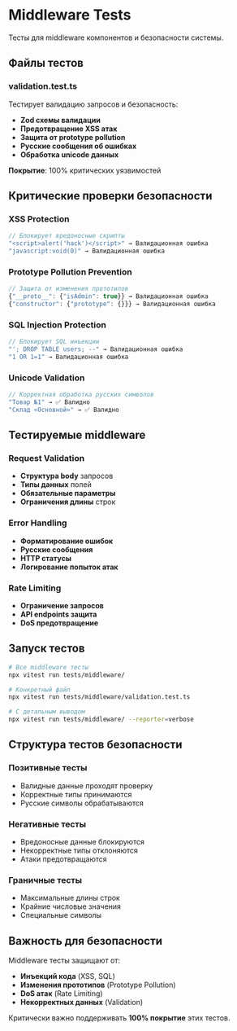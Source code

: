 # Middleware Tests

Тесты для middleware компонентов и безопасности системы.

## Файлы тестов

### validation.test.ts
Тестирует валидацию запросов и безопасность:
- **Zod схемы валидации**
- **Предотвращение XSS атак**
- **Защита от prototype pollution**
- **Русские сообщения об ошибках**
- **Обработка unicode данных**

**Покрытие**: 100% критических уязвимостей

## Критические проверки безопасности

### XSS Protection
```javascript
// Блокирует вредоносные скрипты
"<script>alert('hack')</script>" → Валидационная ошибка
"javascript:void(0)" → Валидационная ошибка
```

### Prototype Pollution Prevention
```javascript
// Защита от изменения прототипов
{"__proto__": {"isAdmin": true}} → Валидационная ошибка
{"constructor": {"prototype": {}}} → Валидационная ошибка
```

### SQL Injection Protection  
```javascript
// Блокирует SQL инъекции
"'; DROP TABLE users; --" → Валидационная ошибка
"1 OR 1=1" → Валидационная ошибка
```

### Unicode Validation
```javascript
// Корректная обработка русских символов
"Товар №1" → ✅ Валидно
"Склад «Основной»" → ✅ Валидно
```

## Тестируемые middleware

### Request Validation
- **Структура body** запросов
- **Типы данных** полей
- **Обязательные параметры**
- **Ограничения длины** строк

### Error Handling
- **Форматирование ошибок**
- **Русские сообщения**
- **HTTP статусы**
- **Логирование попыток атак**

### Rate Limiting
- **Ограничение запросов**
- **API endpoints защита**
- **DoS предотвращение**

## Запуск тестов

```bash
# Все middleware тесты
npx vitest run tests/middleware/

# Конкретный файл
npx vitest run tests/middleware/validation.test.ts

# С детальным выводом
npx vitest run tests/middleware/ --reporter=verbose
```

## Структура тестов безопасности

### Позитивные тесты
- Валидные данные проходят проверку
- Корректные типы принимаются
- Русские символы обрабатываются

### Негативные тесты
- Вредоносные данные блокируются
- Некорректные типы отклоняются
- Атаки предотвращаются

### Граничные тесты
- Максимальные длины строк
- Крайние числовые значения
- Специальные символы

## Важность для безопасности

Middleware тесты защищают от:
- **Инъекций кода** (XSS, SQL)
- **Изменения прототипов** (Prototype Pollution)
- **DoS атак** (Rate Limiting)
- **Некорректных данных** (Validation)

Критически важно поддерживать **100% покрытие** этих тестов.